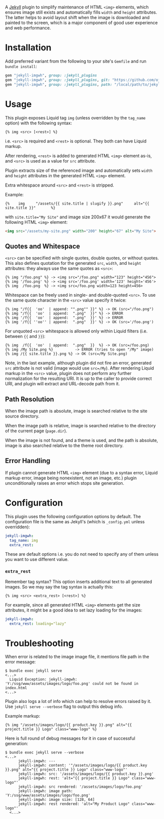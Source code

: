 A [Jekyll](https://jekyllrb.com/) plugin to simplify maintenance of HTML `<img>` elements, which ensures image still exists and automatically fills  `width` and `height` attributes. The latter helps to avoid layout shift when the image is downloaded and painted to the screen, which is a major component of good user experience and web performance.

# Installation

Add preferred variant from the following to your site's `Gemfile` and run `bundle install`:

```ruby
gem "jekyll-imgwh", group: :jekyll_plugins
gem "jekyll-imgwh", group: :jekyll_plugins, git: "https://github.com/ojuuji/jekyll-imgwh"
gem "jekyll-imgwh", group: :jekyll_plugins, path: "/local/path/to/jekyll-imgwh"
```

# Usage

This plugin exposes Liquid tag `img` (unless overridden by the `tag_name` option) with the following syntax:

```liquid
{% img <src> [<rest>] %}
```

i.e. `<src>` is required and `<rest>` is optional. They both can have Liquid markup.

After rendering, `<rest>` is added to generated HTML `<img>` element as-is, and `<src>` is used as a value for `src` attribute.

Plugin extracts size of the referenced image and automatically sets `width` and `height` attributes in the generated HTML `<img>` element.

Extra whitespace around `<src>` and `<rest>` is stripped.

Example:

```liquid
{%    img     "/assets/{{ site.title | slugify }}.png"     alt="{{ site.title }}"       %}
```

with `site.title="My Site"` and image size 200x67 it would generate the following HTML `<img>` element:

```html
<img src="/assets/my-site.png" width="200" height="67" alt="My Site">
```

## Quotes and Whitespace

`<src>` can be specified with single quotes, double quotes, or without quotes. This also defines quotation for the generated `src`, `width`, and `height` attributes: they always use the same quotes as `<src>`:

```
{% img "/foo.png" %} -> <img src="/foo.png" width="123" height="456">
{% img '/foo.png' %} -> <img src='/foo.png' width='123' height='456'>
{% img  /foo.png  %} -> <img src=/foo.png width=123 height=456>
```

Whitespace can be freely used in single- and double-quoted `<src>`. To use the same quote character in the `<src>` value specify it twice:

```
{% img "/f{{  'oo'  | append: "".png"" }}" %} -> OK (src="/foo.png")
{% img "/f{{  'oo'  | append:  ".png"  }}" %} -> ERROR
{% img '/f{{  'oo'  | append:  ".png"  }}' %} -> ERROR
{% img '/f{{ ''oo'' | append:  ".png"  }}' %} -> OK (src='/foo.png')
```

For unquoted `<src>` whitespace is allowed only within Liquid filters (i.e. between `{{` and `}}`):


```
{% img  /f{{  'oo'  | append:  ".png"  }}  %} -> OK (src=/foo.png)
{% img /My Site.png %}          -> ERROR (tries to open "/My" image)
{% img /{{ site.title }}.png %} -> OK (src=/My Site.png)
```

Note, in the last example, although plugin did not fire an error, generated `src` attribute is not valid (image would use `src=/My`). After rendering Liquid markup in the `<src>` value, plugin does not perform any further normalization for the resulting URI. It is up to the caller to provide correct URI, and plugin will extract and URL-decode path from it.

## Path Resolution

When the image path is absolute, image is searched relative to the site source directory.

When the image path is relative, image is searched relative to the directory of the current page (`page.dir`).

When the image is not found, and a theme is used, and the path is absolute, image is also searched relative to the theme root directory.

## Error Handling

If plugin cannot generate HTML `<img>` element (due to a syntax error, Liquid markup error, image being nonexistent, not an image, etc.) plugin unconditionally raises an error which stops site generation.

# Configuration

This plugin uses the following configuration options by default. The configuration file is the same as Jekyll's (which is `_config.yml` unless overridden):

```yml
jekyll-imgwh:
  tag_name: img
  extra_rest:
```

These are default options i.e. you do not need to specify any of them unless you want to use different value.

### `extra_rest`

Remember tag syntax? This option inserts additional text to all generated images. So we may say the tag syntax is actually this:

```liquid
{% img <src> <extra_rest> [<rest>] %}
```

For example, since all generated HTML `<img>` elements get the size attributes, it might be a good idea to set lazy loading for the images:

```yml
jekyll-imgwh:
  extra_rest: loading="lazy"
```

# Troubleshooting

When error is related to the image image file, it mentions file path in the error message:

```
$ bundle exec jekyll serve
<...>
  Liquid Exception: jekyll-imgwh: 'Y:/ssg/www/assets/images/logo/foo.png' could not be found in index.html
<...>
```

Plugin also logs a lot of info which can help to resolve errors raised by it. Use `jekyll serve --verbose` flag to output this debug info.

Example markup:
```
{% img "/assets/images/logo/{{ product.key }}.png" alt="{{ project.title }} Logo" class="www-logo" %}
```

Here is full round of debug messages for it in case of successful generation:
```
$ bundle exec jekyll serve --verbose
<...>
      jekyll-imgwh: ---
      jekyll-imgwh: content: '"/assets/images/logo/{{ product.key }}.png" alt="{{ project.title }} Logo" class="www-logo"'
      jekyll-imgwh: src: '/assets/images/logo/{{ product.key }}.png'
      jekyll-imgwh: rest: 'alt="{{ project.title }} Logo" class="www-logo"'
      jekyll-imgwh: src rendered: '/assets/images/logo/foo.png'
      jekyll-imgwh: image path: 'Y:/ssg/www/assets/images/logo/foo.png'
      jekyll-imgwh: image size: [128, 64]
      jekyll-imgwh: rest rendered: 'alt="My Product Logo" class="www-logo"'
  <...>
```
